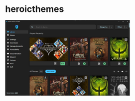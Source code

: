 ﻿# heroicthemes

<img src="https://github.com/The-Ducktor/heroicthemes/blob/main/fluent/fluent1.png?raw=true" alt="Fluent Theme" width="400" />

